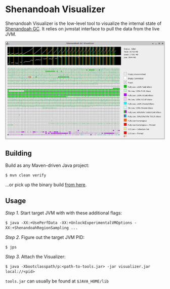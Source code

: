 # Shenandoah Visualizer

Shenandoah Visualizer is the low-level tool to visualize the internal state of
[Shenandoah GC](https://wiki.openjdk.java.net/display/Shenandoah). It relies on
jvmstat interface to pull the data from the live JVM.

![Sample Shenandoah Visualizer Screenshot](images/sample-screenshot.png)

## Building

Build as any Maven-driven Java project:

    $ mvn clean verify

...or pick up the binary build [from here](https://builds.shipilev.net/shenandoah-visualizer/).

## Usage

*Step 1.* Start target JVM with with these additional flags:

    $ java -XX:+UsePerfData -XX:+UnlockExperimentalVMOptions -XX:+ShenandoahRegionSampling ...

*Step 2.* Figure out the target JVM PID:

    $ jps

*Step 3.* Attach the Visualizer:

    $ java -Xbootclasspath/p:<path-to-tools.jar> -jar visualizer.jar local://<pid>

`tools.jar` can usually be found at `$JAVA_HOME/lib`
